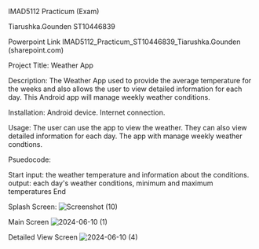 IMAD5112 Practicum (Exam)

Tiarushka.Gounden
ST10446839

Powerpoint Link IMAD5112_Practicum_ST10446839_Tiarushka.Gounden (sharepoint.com)

Project Title: Weather App

Description: The Weather App used to provide the average temperature for the weeks and also allows the user to view detailed information for each day. This Android app will manage weekly weather conditions.

Installation: Android device. Internet connection.

Usage: The user can use the app to view the weather. They can also view detailed information for each day. The app with manage weekly weather condtions.

Psuedocode:

Start
input: the weather temperature and information about the conditions.
output: each day's weather conditions, minimum and maximum temperatures
End

Splash Screen:
![Screenshot (10)](https://github.com/Tiarushka/WeatherApp/assets/163915316/c519f257-d41c-43f7-8abf-41fb2e4f41cf)

Main Screen
![2024-06-10 (1)](https://github.com/Tiarushka/WeatherApp/assets/163915316/4a107c36-81b7-4d9e-9ad8-2d480b2a2889)

Detailed View Screen
![2024-06-10 (4)](https://github.com/Tiarushka/WeatherApp/assets/163915316/76581aa8-31d1-48ff-9a81-75bcd7ea3119)
